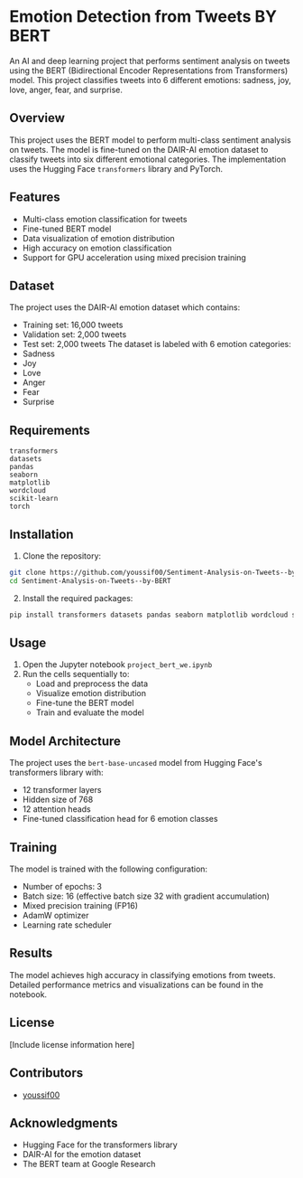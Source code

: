 # Emotion Detection from Tweets BY BERT

An AI and  deep learning project that performs sentiment analysis on tweets using the BERT (Bidirectional Encoder Representations from Transformers) model. This project classifies tweets into 6 different emotions: sadness, joy, love, anger, fear, and surprise.

## Overview

This project uses the BERT model to perform multi-class sentiment analysis on tweets. The model is fine-tuned on the DAIR-AI emotion dataset to classify tweets into six different emotional categories. The implementation uses the Hugging Face `transformers` library and PyTorch.

## Features

- Multi-class emotion classification for tweets
- Fine-tuned BERT model
- Data visualization of emotion distribution
- High accuracy on emotion classification
- Support for GPU acceleration using mixed precision training

## Dataset

The project uses the DAIR-AI emotion dataset which contains:
- Training set: 16,000 tweets
- Validation set: 2,000 tweets
- Test set: 2,000 tweets
The dataset is labeled with 6 emotion categories:
- Sadness
- Joy
- Love
- Anger
- Fear
- Surprise

## Requirements

```
transformers
datasets
pandas
seaborn
matplotlib
wordcloud 
scikit-learn
torch
```

## Installation

1. Clone the repository:
```bash
git clone https://github.com/youssif00/Sentiment-Analysis-on-Tweets--by-BERT.git
cd Sentiment-Analysis-on-Tweets--by-BERT
```

2. Install the required packages:
```bash
pip install transformers datasets pandas seaborn matplotlib wordcloud scikit-learn torch
```
## Usage

1. Open the Jupyter notebook `project_bert_we.ipynb`
2. Run the cells sequentially to:
   - Load and preprocess the data
   - Visualize emotion distribution
   - Fine-tune the BERT model
   - Train and evaluate the model

## Model Architecture

The project uses the `bert-base-uncased` model from Hugging Face's transformers library with:
- 12 transformer layers
- Hidden size of 768
- 12 attention heads
- Fine-tuned classification head for 6 emotion classes
## Training

The model is trained with the following configuration:
- Number of epochs: 3
- Batch size: 16 (effective batch size 32 with gradient accumulation)
- Mixed precision training (FP16)
- AdamW optimizer
- Learning rate scheduler

## Results

The model achieves high accuracy in classifying emotions from tweets. Detailed performance metrics and visualizations can be found in the notebook.
## License

[Include license information here]

## Contributors

- [youssif00](https://github.com/youssif00)

## Acknowledgments

- Hugging Face for the transformers library
- DAIR-AI for the emotion dataset
- The BERT team at Google Research

